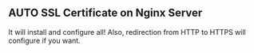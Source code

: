 ## AUTO SSL Certificate on Nginx Server
It will install and configure all!
Also, redirection from HTTP to HTTPS will configure if you want.
